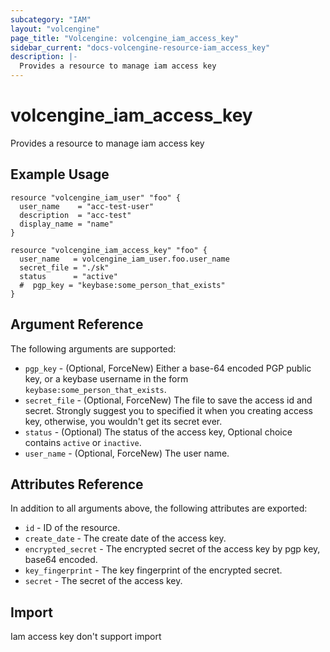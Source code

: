 ```yaml
---
subcategory: "IAM"
layout: "volcengine"
page_title: "Volcengine: volcengine_iam_access_key"
sidebar_current: "docs-volcengine-resource-iam_access_key"
description: |-
  Provides a resource to manage iam access key
---
```

# volcengine_iam_access_key
Provides a resource to manage iam access key
## Example Usage
```hcl
resource "volcengine_iam_user" "foo" {
  user_name    = "acc-test-user"
  description  = "acc-test"
  display_name = "name"
}

resource "volcengine_iam_access_key" "foo" {
  user_name   = volcengine_iam_user.foo.user_name
  secret_file = "./sk"
  status      = "active"
  #  pgp_key = "keybase:some_person_that_exists"
}
```
## Argument Reference
The following arguments are supported:
* `pgp_key` - (Optional, ForceNew) Either a base-64 encoded PGP public key, or a keybase username in the form `keybase:some_person_that_exists`.
* `secret_file` - (Optional, ForceNew) The file to save the access id and secret. Strongly suggest you to specified it when you creating access key, otherwise, you wouldn't get its secret ever.
* `status` - (Optional) The status of the access key, Optional choice contains `active` or `inactive`.
* `user_name` - (Optional, ForceNew) The user name.

## Attributes Reference
In addition to all arguments above, the following attributes are exported:
* `id` - ID of the resource.
* `create_date` - The create date of the access key.
* `encrypted_secret` - The encrypted secret of the access key by pgp key, base64 encoded.
* `key_fingerprint` - The key fingerprint of the encrypted secret.
* `secret` - The secret of the access key.


## Import
Iam access key don't support import

